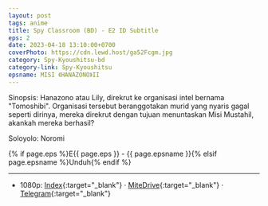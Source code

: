 ```yaml
---
layout: post
tags: anime
title: Spy Classroom (BD) - E2 ID Subtitle
eps: 2
date: 2023-04-18 13:10:00+0700
coverPhoto: https://cdn.lewd.host/ga52Fcgm.jpg
category: Spy-Kyoushitsu-bd
category-link: Spy-Kyoushitsu
epsname: MISI 《HANAZONO》II
---
```


Sinopsis: Hanazono atau Lily, direkrut ke organisasi intel bernama "Tomoshibi". Organisasi tersebut beranggotakan murid yang nyaris gagal seperti dirinya, mereka direkrut dengan tujuan menuntaskan Misi Mustahil, akankah mereka berhasil?

Soloyolo: Noromi

{% if page.eps %}E{{ page.eps }} - {{ page.epsname }}{% elsif page.epsname %}Unduh{% endif %}

---
- 1080p: [Index](https://bit.ly/3KHfEwJ){:target="_blank"} &middot; [MiteDrive](https://mitedrive.my.id/view/RrIVxe){:target="_blank"} &middot; [Telegram](https://t.me/a1fansubweeklies/277){:target="_blank"}